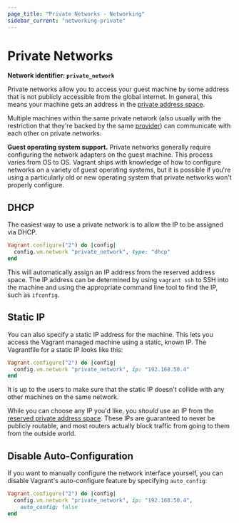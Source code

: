 ```yaml
---
page_title: "Private Networks - Networking"
sidebar_current: "networking-private"
---
```


# Private Networks

**Network identifier: `private_network`**

Private networks allow you to access your guest machine by some address
that is not publicly accessible from the global internet. In general, this
means your machine gets an address in the [private address space](http://en.wikipedia.org/wiki/Private_network#Private_IPv4_address_spaces).

Multiple machines within the same private network (also usually with the
restriction that they're backed by the same [provider](/v2/providers/index.html))
can communicate with each other on private networks.

<div class="alert alert-info">
	<p>
		<strong>Guest operating system support.</strong> Private networks
		generally require configuring the network adapters on the guest
		machine. This process varies from OS to OS. Vagrant ships with
		knowledge of how to configure networks on a variety of guest
		operating systems, but it is possible if you're using a particularly
		old or new operating system that private networks won't properly
		configure.
	</p>
</div>

## DHCP

The easiest way to use a private network is to allow the IP to be assigned
via DHCP.

```ruby
Vagrant.configure("2") do |config|
  config.vm.network "private_network", type: "dhcp"
end
```

This will automatically assign an IP address from the reserved address space.
The IP address can be determined by using `vagrant ssh` to SSH into the
machine and using the appropriate command line tool to find the IP,
such as `ifconfig`.

## Static IP

You can also specify a static IP address for the machine. This lets you
access the Vagrant managed machine using a static, known IP. The
Vagrantfile for a static IP looks like this:

```ruby
Vagrant.configure("2") do |config|
  config.vm.network "private_network", ip: "192.168.50.4"
end
```

It is up to the users to make sure that the static IP doesn't collide
with any other machines on the same network.

While you can choose any IP you'd like, you _should_ use an IP from
the [reserved private address space](http://en.wikipedia.org/wiki/Private_network#Private_IPv4_address_spaces). These IPs are guaranteed to never be publicly routable,
and most routers actually block traffic from going to them from the
outside world.

## Disable Auto-Configuration

If you want to manually configure the network interface yourself, you
can disable Vagrant's auto-configure feature by specifying `auto_config`:

```ruby
Vagrant.configure("2") do |config|
  config.vm.network "private_network", ip: "192.168.50.4",
    auto_config: false
end
```

